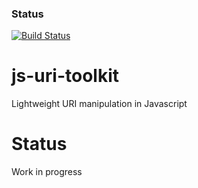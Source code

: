 ### Status
[![Build Status](https://travis-ci.org/jldupont/js-uri-toolkit.svg?branch=master)](https://travis-ci.org/jldupont/js-uri-toolkit)

# js-uri-toolkit
Lightweight URI manipulation in Javascript

# Status
Work in progress
